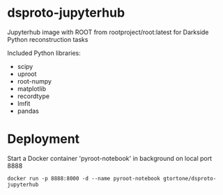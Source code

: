 # dsproto-jupyterhub
Jupyterhub image with ROOT from rootproject/root:latest for Darkside Python reconstruction tasks

Included Python libraries:

- scipy 
- uproot 
- root-numpy
- matplotlib 
- recordtype 
- lmfit
- pandas

# Deployment

Start a Docker container 'pyroot-notebook' in background on local port 8888

```
docker run -p 8888:8000 -d --name pyroot-notebook gtortone/dsproto-jupyterhub
```
